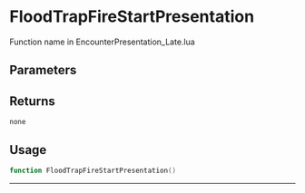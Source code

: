 # FloodTrapFireStartPresentation
Function name in EncounterPresentation_Late.lua
## Parameters

## Returns
`none`
## Usage
```lua
function FloodTrapFireStartPresentation()
```
---
